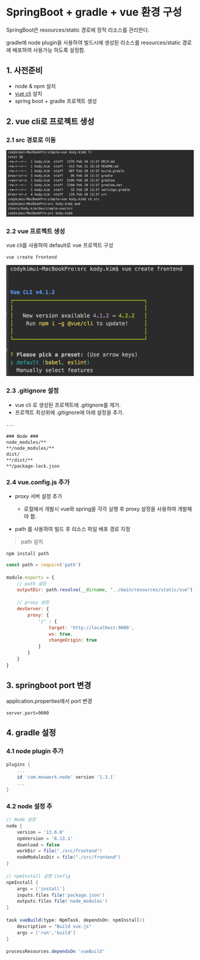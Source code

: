 # SpringBoot + gradle + vue 환경 구성

SpringBoot은 resources/static 경로에 정적 리소스를 관리한다. 

gradle에 node plugin을 사용하여 빌드시에 생성된 리소스를 resources/static 경로에 배포하여 사용가능 하도록 설정함.

## 1. 사전준비

* node & npm 설치
* [vue cli](https://cli.vuejs.org/) 설치 
* spring boot + gradle 프로젝트 생성

## 2. vue cli로 프로젝트 생성

### 2.1 src 경로로 이동

![src 경로 이동](./img/src_경로이동.png)

### 2.2 vue 프로젝트 생성

vue cli를 사용하여 default로 vue 프로젝트 구성

```text
vue create frontend
```

![vue 프로젝트 생성](./img/vue_프로젝트_생성.png)

### 2.3 .gitignore 설정

* vue cli 로 생성된 프로젝트에 .gitignore를 제거.
* 프로젝트 최상위에 .gitignore에 아래 설정을 추가.

```text
...

### Node ###
node_modules/**
**/node_modules/**
dist/
**/dist/**
**/package-lock.json
```

### 2.4 vue.config.js 추가

* proxy 서버 설정 추가
  * 로컬에서 개발시 vue와 spring을 각각 실행 후 proxy 설정을 사용하여 개발해야 함.

* path 를 사용하여 빌드 후 리소스 파일 배포 경로 지정

> path 설치
```text
npm install path
```

```javascript 1.5
const path = require('path')

module.exports = {
    // path 설정
    outputDir: path.resolve(__dirname, "../main/resources/static/vue"),
    
    // proxy 설정
    devServer: {
        proxy: {
            '/' : {
                target: 'http://localhost:9000',
                ws: true,
                changeOrigin: true
            }
        }
    }
}
```

## 3. springboot port 변경

application.properties에서 port 변경

```properties
server.port=9000
```

## 4. gradle 설정

### 4.1 node plugin 추가

```groovy
plugins {
    ...
    id 'com.moowork.node' version '1.3.1'
    ...
}
```

### 4.2 node 설정 추

```groovy
// Node 설정
node {
	version = '13.6.0'
	npmVersion = '6.13.1'
	download = false
	workDir = file("./src/frontend")
	nodeModulesDir = file("./src/frontend")
}

// npmInstall 실행 Config
npmInstall {
	args = ['install']
	inputs.files file('package.json')
	outputs.files file('node_modules')
}

task vueBuild(type: NpmTask, dependsOn: npmInstall){
	description = "Build vue.js"
	args = ['run','build']
}

processResources.dependsOn 'vueBuild'
```